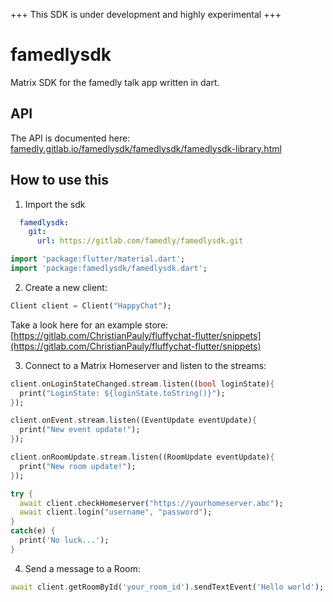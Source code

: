 +++ This SDK is under development and highly experimental +++

# famedlysdk

Matrix SDK for the famedly talk app written in dart.

## API

The API is documented here: [famedly.gitlab.io/famedlysdk/famedlysdk/famedlysdk-library.html](https://famedly.gitlab.io/famedlysdk/famedlysdk/famedlysdk-library.html)

## How to use this

1. Import the sdk

```yaml
  famedlysdk:
    git:
      url: https://gitlab.com/famedly/famedlysdk.git
```

```dart
import 'package:flutter/material.dart';
import 'package:famedlysdk/famedlysdk.dart';
```

2. Create a new client:

```dart
Client client = Client("HappyChat");
```

Take a look here for an example store:
[https://gitlab.com/ChristianPauly/fluffychat-flutter/snippets](https://gitlab.com/ChristianPauly/fluffychat-flutter/snippets)

3. Connect to a Matrix Homeserver and listen to the streams:

```dart
client.onLoginStateChanged.stream.listen((bool loginState){ 
  print("LoginState: ${loginState.toString()}");
});

client.onEvent.stream.listen((EventUpdate eventUpdate){ 
  print("New event update!");
});

client.onRoomUpdate.stream.listen((RoomUpdate eventUpdate){ 
  print("New room update!");
});

try {
  await client.checkHomeserver("https://yourhomeserver.abc");
  await client.login("username", "password");
}
catch(e) {
  print('No luck...');
}
```

4. Send a message to a Room:

```dart
await client.getRoomById('your_room_id').sendTextEvent('Hello world');
```
